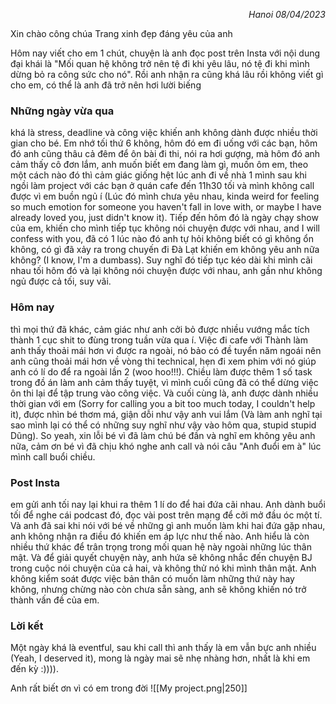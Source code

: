 *<p align="right">Hanoi 08/04/2023</p>*

Xin chào công chúa Trang xinh đẹp đáng yêu của anh

Hôm nay viết cho em 1 chút, chuyện là anh đọc post trên Insta với nội dung đại khái là "Mối quan hệ không trở nên tệ đi khi yêu lâu, nó tệ đi khi mình dừng bỏ ra công sức cho nó". Rồi anh nhận ra cũng khá lâu rồi không viết gì cho em, có thể là anh đã trở nên hơi lười biếng

### Những ngày vừa qua
khá là stress, deadline và công việc khiến anh không dành được nhiều thời gian cho bé. Em nhớ tối thứ 6 không, hôm đó em đi uống với các bạn, hôm đó anh cũng thâu cả đêm để ôn bài đi thi, nói ra hơi gượng, mà hôm đó anh cảm thấy cô đơn lắm, anh muốn biết em đang làm gì, muốn ôm em, theo một cách nào đó thì cảm giác giống hệt lúc anh đi về nhà 1 mình sau khi ngồi làm project với các bạn ở quán cafe đến 11h30 tối và mình không call được vì em buồn ngủ í (Lúc đó mình chưa yêu nhau, kinda weird for feeling so much emotion for someone you haven't fall in love with, or maybe I have already loved you, just didn't know it). Tiếp đến hôm đó là ngày chạy show của em, khiến cho mình tiếp tục không nói chuyện được với nhau, and I will confess with you, đã có 1 lúc nào đó anh tự hỏi không biết có gì không ổn không, có gì đã xảy ra trong chuyến đi Đà Lạt khiến em không yêu anh nữa không? (I know, I'm a dumbass). Suy nghĩ đó tiếp tục kéo dài khi mình cãi nhau tối hôm đó và lại không nói chuyện được với nhau, anh gần như không ngủ được cả tối, suy vãi. 

### Hôm nay
thì mọi thứ đã khác, cảm giác như anh cởi bỏ được nhiều vướng mắc tích thành 1 cục shit to đùng trong tuần vừa qua í. Việc đi cafe với Thành làm anh thấy thoải mái hơn vi được ra ngoài, nó bảo có đề tuyển năm ngoái nên anh cũng thoải mái hơn về vòng thi technical, hẹn đi xem phim với nó giúp anh có lí do để ra ngoài lần 2 (woo hoo!!!). Chiều làm được thêm 1 số task trong đồ án làm anh cảm thấy tuyệt, vì mình cuối cũng đã có thể dừng việc ôn thi lại để tập trung vào công việc. Và cuối cùng là, anh được dành nhiều thời gian với em (Sorry for calling you a bit too much today, I couldn't help it), được nhìn bé thơm má, giận dỗi như vậy anh vui lắm (Và làm anh nghĩ tại sao mình lại có thể có những suy nghĩ như vậy vào hôm qua, stupid stupid Dũng). So yeah, xin lỗi bé vì đã làm chú bé đần và nghĩ em không yêu anh nữa, cảm ơn bé vì đã chịu khó nghe anh call và nói câu "Anh đuổi em à" lúc mình call buổi chiều.

### Post Insta
em gửi anh tối nay lại khui ra thêm 1 lí do để hai đứa cãi nhau. Anh dành buổi tối để nghe cái podcast đó, đọc vài post trên mạng để cởi mở đầu óc một tí. Và anh đã sai khi nói với bé về những gì anh muốn làm khi hai đứa gặp nhau, anh không nhận ra điều đó khiến em áp lực như thế nào. Anh hiểu là còn nhiều thứ khác để trân trọng trong mối quan hệ này ngoài những lúc thân mật. Và để giải quyết chuyện này, anh hứa sẽ không nhắc đến chuyện BJ trong cuộc nói chuyện của cả hai, và không thử nó khi mình thân mật. Anh không kiểm soát được việc bản thân có muốn làm những thứ này hay không, nhưng chừng nào còn chưa sẵn sàng, anh sẽ không khiến nó trở thành vấn đề của em. 

### Lời kết
Một ngày khá là eventful, sau khi call thì anh thấy là em vẫn bực anh nhiều (Yeah, I deserved it), mong là ngày mai sẽ nhẹ nhàng hơn, nhất là khi em đến kỳ :)))).

Anh rất biết ơn vì có em trong đời
![[My project.png|250]]